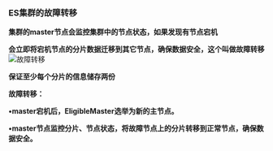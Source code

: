 ### ES集群的故障转移

**集群的master节点会监控集群中的节点状态，如果发现有节点宕机**

**会立即将宕机节点的分片数据迁移到其它节点，确保数据安全，这个叫做故障转移**![故障转移](E:\笔记整理\微服务技术\图解\DSL对应关系\故障转移.png)



**保证至少每个分片的信息储存两份**



**故障转移：**

**•master宕机后，EligibleMaster选举为新的主节点。**

**•master节点监控分片、节点状态，将故障节点上的分片转移到正常节点，确保数据安全。**